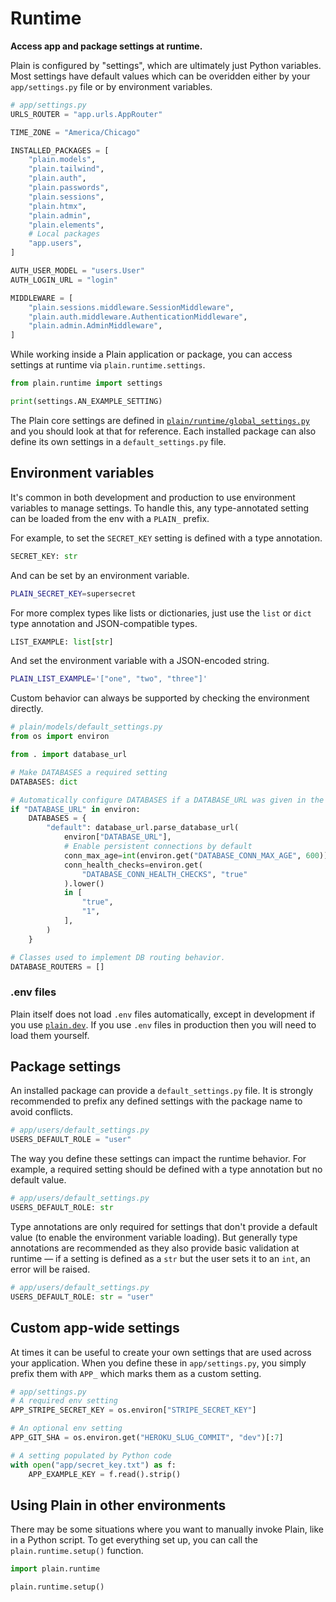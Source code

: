 # Runtime

**Access app and package settings at runtime.**

Plain is configured by "settings", which are ultimately just Python variables. Most settings have default values which can be overidden either by your `app/settings.py` file or by environment variables.

```python
# app/settings.py
URLS_ROUTER = "app.urls.AppRouter"

TIME_ZONE = "America/Chicago"

INSTALLED_PACKAGES = [
    "plain.models",
    "plain.tailwind",
    "plain.auth",
    "plain.passwords",
    "plain.sessions",
    "plain.htmx",
    "plain.admin",
    "plain.elements",
    # Local packages
    "app.users",
]

AUTH_USER_MODEL = "users.User"
AUTH_LOGIN_URL = "login"

MIDDLEWARE = [
    "plain.sessions.middleware.SessionMiddleware",
    "plain.auth.middleware.AuthenticationMiddleware",
    "plain.admin.AdminMiddleware",
]
```

While working inside a Plain application or package, you can access settings at runtime via `plain.runtime.settings`.

```python
from plain.runtime import settings

print(settings.AN_EXAMPLE_SETTING)
```

The Plain core settings are defined in [`plain/runtime/global_settings.py`](global_settings.py) and you should look at that for reference. Each installed package can also define its own settings in a `default_settings.py` file.

## Environment variables

It's common in both development and production to use environment variables to manage settings. To handle this, any type-annotated setting can be loaded from the env with a `PLAIN_` prefix.

For example, to set the `SECRET_KEY` setting is defined with a type annotation.

```python
SECRET_KEY: str
```

And can be set by an environment variable.

```bash
PLAIN_SECRET_KEY=supersecret
```

For more complex types like lists or dictionaries, just use the `list` or `dict` type annotation and JSON-compatible types.

```python
LIST_EXAMPLE: list[str]
```

And set the environment variable with a JSON-encoded string.

```bash
PLAIN_LIST_EXAMPLE='["one", "two", "three"]'
```

Custom behavior can always be supported by checking the environment directly.

```python
# plain/models/default_settings.py
from os import environ

from . import database_url

# Make DATABASES a required setting
DATABASES: dict

# Automatically configure DATABASES if a DATABASE_URL was given in the environment
if "DATABASE_URL" in environ:
    DATABASES = {
        "default": database_url.parse_database_url(
            environ["DATABASE_URL"],
            # Enable persistent connections by default
            conn_max_age=int(environ.get("DATABASE_CONN_MAX_AGE", 600)),
            conn_health_checks=environ.get(
                "DATABASE_CONN_HEALTH_CHECKS", "true"
            ).lower()
            in [
                "true",
                "1",
            ],
        )
    }

# Classes used to implement DB routing behavior.
DATABASE_ROUTERS = []
```

### .env files

Plain itself does not load `.env` files automatically, except in development if you use [`plain.dev`](/plain-dev/README.md). If you use `.env` files in production then you will need to load them yourself.

## Package settings

An installed package can provide a `default_settings.py` file. It is strongly recommended to prefix any defined settings with the package name to avoid conflicts.

```python
# app/users/default_settings.py
USERS_DEFAULT_ROLE = "user"
```

The way you define these settings can impact the runtime behavior. For example, a required setting should be defined with a type annotation but no default value.

```python
# app/users/default_settings.py
USERS_DEFAULT_ROLE: str
```

Type annotations are only required for settings that don't provide a default value (to enable the environment variable loading). But generally type annotations are recommended as they also provide basic validation at runtime — if a setting is defined as a `str` but the user sets it to an `int`, an error will be raised.

```python
# app/users/default_settings.py
USERS_DEFAULT_ROLE: str = "user"
```

## Custom app-wide settings

At times it can be useful to create your own settings that are used across your application. When you define these in `app/settings.py`, you simply prefix them with `APP_` which marks them as a custom setting.

```python
# app/settings.py
# A required env setting
APP_STRIPE_SECRET_KEY = os.environ["STRIPE_SECRET_KEY"]

# An optional env setting
APP_GIT_SHA = os.environ.get("HEROKU_SLUG_COMMIT", "dev")[:7]

# A setting populated by Python code
with open("app/secret_key.txt") as f:
    APP_EXAMPLE_KEY = f.read().strip()
```

## Using Plain in other environments

There may be some situations where you want to manually invoke Plain, like in a Python script. To get everything set up, you can call the `plain.runtime.setup()` function.

```python
import plain.runtime

plain.runtime.setup()
```
